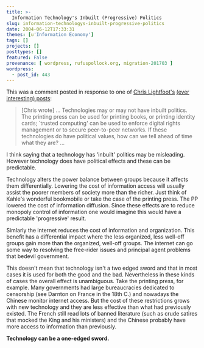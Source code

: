 ```yaml
---
title: >-
  Information Technology's Inbuilt (Progressive) Politics
slug: information-technologys-inbuilt-progressive-politics
date: 2004-06-12T17:33:31
themes: [u'Information Economy']
tags: []
projects: []
posttypes: []
featured: False
provenance: [ wordpress, rufuspollock.org, migration-201703 ]
wordpress:
  - post_id: 443
---
```


This was a comment posted in response to one of [Chris Lightfoot's](http://www.ex-parrot.com/~chris/) [(ever interesting) posts](http://www.ex-parrot.com/~chris/wwwitter/20040609-miscellany_yet_again.html):

> [Chris wrote] ... Technologies may or may not have inbuilt politics. The printing press can be used for printing books, or printing identity cards; `trusted computing' can be used to enforce digital rights management or to secure peer-to-peer networks. If these technologies do have political values, how can we tell ahead of time what they are?  ...

I think saying that a technology has 'inbuilt' politics may be misleading. However technology does have political effects and these can be predictable.

Technology alters the power balance between groups because it affects them differentially. Lowering the cost of information access will usually assist the poorer members of society more than the richer. Just think of Kahle's wonderful bookmobile or take the case of the printing press. The PP lowered the cost of information diffusion. Since these effects are to reduce monopoly control of information one would imagine this would have a predictable 'progressive' result.

Simlarly the internet reduces the cost of information and organization. This benefit has a differential impact where the less organized, less well-off groups gain more than the organized, well-off groups. The internet can go some way to resolving the free-rider issues and principal agent problems that bedevil government.

This doesn't mean that technology isn't a two edged sword and that in most cases it is used for both the good and the bad. Nevertheless in these kinds of cases the overall effect is unambiguous. Take the printing press, for example. Many governments had large bureaucracies dedicated to censorship (see Darnton on France in the 18th C.) and nowadays the Chinese monitor internet access. But the cost of these restrictions grows with new technology and they are less effective than what had previously existed. The French still read lots of banned literature (such as crude satires that mocked the King and his ministers) and the Chinese probably have more access to information than previously.

**Technology can be a one-edged sword.**

